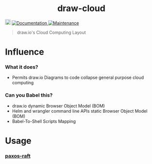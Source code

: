 <h1 align="center">draw-cloud </h1>
<p>
  <a href="https://www.npmjs.com/package/draw-cloud"><img src="https://badge.fury.io/js/draw-cloud.svg" alt="npm version" height="18"></a>
  <a href="https://github.com/paxos-raft/paxos-raft/tree/master/packages/draw-cloud#readme" target="_blank">
    <img alt="Documentation" src="https://img.shields.io/badge/documentation-yes-brightgreen.svg" />
  </a>
  <a href="https://github.com/paxos-raft/paxos-raft/graphs/commit-activity" target="_blank">
    <img alt="Maintenance" src="https://img.shields.io/badge/Maintained%3F-yes-green.svg" />
  </a>
</p>


> draw.io's Cloud Computing Layout

# Influence
### What it does?
* Permits draw.io Diagrams to code collapse general purpose cloud computing

### Can you Babel this?
* draw.io dynamic Browser Object Model (BOM) 
* Helm and wrangler command line APIs static Browser Object Model (BOM)   
* Babel-To-Shell Scripts Mapping

# Usage
### [paxos-raft](https://github.com/paxos-raft/paxos-raft#readme)
